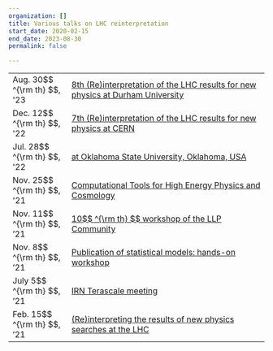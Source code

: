 ```yaml
---
organization: []
title: Various talks on LHC reinterpretation
start_date: 2020-02-15
end_date: 2023-08-30
permalink: false

---
```


<table>
<tr>
        <td width="100px"> Aug. 30$$ ^{\rm th} $$, '23  </td>
        <td>
        <a href="https://conference.ippp.dur.ac.uk/event/1178/contributions/6436/">
         8th (Re)interpretation of the LHC results for new physics at Durham University
         </a>
         </td>
</tr>
<tr>
        <td width="100px"> Dec. 12$$ ^{\rm th} $$, '22  </td>
        <td>
        <a href="https://indico.cern.ch/event/1197680/contributions/5144365/">
         7th (Re)interpretation of the LHC results for new physics at CERN
         </a>
         </td>
</tr>
<tr>
	<td width="100px"> Jul. 28$$ ^{\rm th} $$, '22  </td>
	<td>
	<a href="https://osuhep.okstate.edu/images/seminar-slides/2022_jackaraz_osu.pdf">
	 at Oklahoma State University, Oklahoma, USA
	 </a>
	 </td>
</tr>
<tr>
	<td width="100px"> Nov. 25$$ ^{\rm th} $$, '21  </td>
	<td>
	<a href="https://indico.cern.ch/event/1076291/contributions/4589235/">
	 Computational Tools for High Energy Physics and Cosmology
	 </a>
	 </td>
</tr>
<tr>
	<td> Nov. 11$$ ^{\rm th} $$, ’21 </td>
	<td>
	<a href="https://indico.cern.ch/event/1042226/contributions/4602547/">
	10$$ ^{\rm th} $$ workshop of the LLP Community
	</a>
	</td>
</tr>
<tr>
	<td> Nov. 8$$ ^{\rm th} $$, ’21 </td>
	<td>
	<a href="https://indico.cern.ch/event/1088121/contributions/4585194/">
	Publication of statistical models: hands-on workshop
	</a>
	</td>
</tr>
<tr>
	<td> July 5$$ ^{\rm th} $$, ’21 </td>
	<td>
	<a href="https://indico.in2p3.fr/event/24366/contributions/97444/">
	IRN Terascale meeting
	</a>
	</td>
</tr>
<tr>
	<td> Feb. 15$$ ^{\rm th} $$, ’21 </td>
	<td>
	<a href="https://indico.cern.ch/event/982553/contributions/4206950/">
	(Re)interpreting the results of new physics searches at the LHC
	</a>
	</td>
</tr>
</table>
